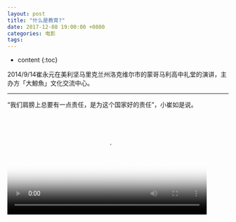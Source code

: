 ```yaml
---
layout: post
title: "什么是教育?"
date: 2017-12-08 19:00:00 +0800 
categories: 电影
tags: 
---
```

* content
{:toc}

2014/9/14崔永元在美利坚马里克兰州洛克维尔市的蒙哥马利高中礼堂的演讲，主办方「大鯨魚」文化交流中心。

---
<!-- more -->
“我们肩膀上总要有一点责任，是为这个国家好的责任”，小崔如是说。

<div>
<video id='movie1' width='90%' controls poster='http://ovwkcbdpf.bkt.clouddn.com/image/movie/cuisir.jpg'>
    <source src='http://ovwkcbdpf.bkt.clouddn.com/image/movie/cuisir.mp4' type = 'video/webm'>
    Your browser does not support the video tag.
</video>
</div>
<script type='text/javascript'>document.getElementById('movie1').style.height=document.getElementById('movie1').scrollWidth*0.8+'px'</script>
